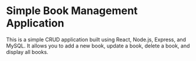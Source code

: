 # Simple Book Management Application
This is a simple CRUD application built using React, Node.js, Express, and MySQL. It allows you to add a new book, update a book, delete a book, and display all books.
